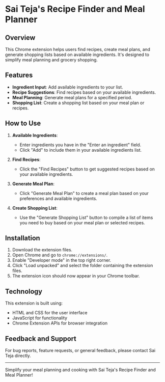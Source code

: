 # Sai Teja's Recipe Finder and Meal Planner

## Overview

This Chrome extension helps users find recipes, create meal plans, and generate shopping lists based on available ingredients. It's designed to simplify meal planning and grocery shopping.

## Features

- **Ingredient Input**: Add available ingredients to your list.
- **Recipe Suggestions**: Find recipes based on your available ingredients.
- **Meal Planning**: Generate meal plans for a specified period.
- **Shopping List**: Create a shopping list based on your meal plan or recipes.

## How to Use

1. **Available Ingredients**:
   - Enter ingredients you have in the "Enter an ingredient" field.
   - Click "Add" to include them in your available ingredients list.

2. **Find Recipes**:
   - Click the "Find Recipes" button to get suggested recipes based on your available ingredients.

3. **Generate Meal Plan**:
   - Click "Generate Meal Plan" to create a meal plan based on your preferences and available ingredients.

4. **Create Shopping List**:
   - Use the "Generate Shopping List" button to compile a list of items you need to buy based on your meal plan or selected recipes.

## Installation

1. Download the extension files.
2. Open Chrome and go to `chrome://extensions/`.
3. Enable "Developer mode" in the top right corner.
4. Click "Load unpacked" and select the folder containing the extension files.
5. The extension icon should now appear in your Chrome toolbar.

## Technology

This extension is built using:
- HTML and CSS for the user interface
- JavaScript for functionality
- Chrome Extension APIs for browser integration

## Feedback and Support

For bug reports, feature requests, or general feedback, please contact Sai Teja directly.

---

Simplify your meal planning and cooking with Sai Teja's Recipe Finder and Meal Planner!
